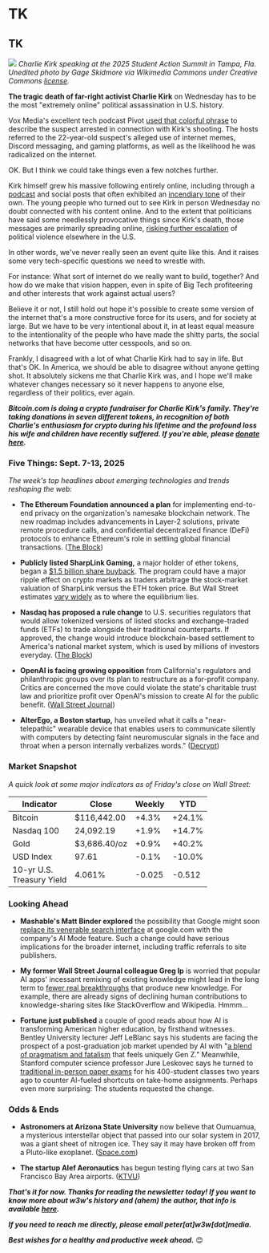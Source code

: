 # TK
## TK

![](https://w3w.news/img/kirk2000.jpg)
*Charlie Kirk speaking at the 2025 Student Action Summit in Tampa, Fla. Unedited photo by Gage Skidmore via Wikimedia Commons under Creative Commons [license](https://creativecommons.org/licenses/by-sa/4.0/).*


<!--

<hr>

- _**Before we begin, a big thank-you to w3w's paid subscribers!** To join them in supporting this work, please check out our paid plans [on Substack](https://w3wnews.substack.com/subscribe)._

- _**I used several AI apps** to assist production of this edition of w3w. Final edit 100% by me. For fuller detail, see the newsletter's [commit history](https://github.com/peteramckay/w3wnewsletter/commits) on GitHub._

- _**I'm also happy to highlight our affiliate,** award-winning designer Kate Zimina of [Roobinium](https://dribbble.com/roobinium). To get Kate's help on your next web3 project, email digitaldesigner2047@gmail.com or DM the Telegram handle @digitaldesigner2047._

<hr>

-->


**The tragic death of far-right activist Charlie Kirk** on Wednesday has to be the most "extremely online" political assassination in U.S. history.

Vox Media's excellent tech podcast Pivot [used that colorful phrase](https://www.youtube.com/watch?v=Z9_SOe7tBm4) to describe the suspect arrested in connection with Kirk's shooting. The hosts referred to the 22-year-old suspect's alleged use of internet memes, Discord messaging, and gaming platforms, as well as the likelihood he was radicalized on the internet.

OK. But I think we could take things even a few notches further.

Kirk himself grew his massive following entirely online, including through a [podcast](https://www.charliekirk.com/) and social posts that often exhibited an [incendiary tone](https://www.theguardian.com/us-news/2025/sep/11/charlie-kirk-quotes-beliefs) of their own. The young people who turned out to see Kirk in person Wednesday no doubt connected with his content online. And to the extent that politicians have said some needlessly provocative things since Kirk's death, those messages are primarily spreading online, [risking further escalation](https://www.youtube.com/watch?v=o-1RgoatdDs) of political violence elsewhere in the U.S.

In other words, we've never really seen an event quite like this. And it raises some very tech-specific questions we need to wrestle with.

For instance: What sort of internet do we really want to build, together? And how do we make that vision happen, even in spite of Big Tech profiteering and other interests that work against actual users?

Believe it or not, I still hold out hope it's possible to create some version of the internet that's a more constructive force for its users, and for society at large. But we have to be very intentional about it, in at least equal measure to the intentionality of the people who have made the shitty parts, the social networks that have become utter cesspools, and so on.

Frankly, I disagreed with a lot of what Charlie Kirk had to say in life. But that's OK. In America, we should be able to disagree without anyone getting shot. It absolutely sickens me that Charlie Kirk was, and I hope we'll make whatever changes necessary so it never happens to anyone else, regardless of their politics, ever again.

_**Bitcoin.com is doing a crypto fundraiser for Charlie Kirk's family. They're taking donations in seven different tokens, in recognition of both Charlie's enthusiasm for crypto during his lifetime and the profound loss his wife and children have recently suffered. If you're able, please [donate here](https://www.bitcoin.com/charlie-kirk-bitcoin-fundraiser/).**_

### Five Things: Sept. 7-13, 2025

*The week's top headlines about emerging technologies and trends reshaping the web:*

- **The Ethereum Foundation announced a plan** for implementing end-to-end privacy on the organization's namesake blockchain network. The new roadmap includes advancements in Layer-2 solutions, private remote procedure calls, and confidential decentralized finance (DeFi) protocols to enhance Ethereum's role in settling global financial transactions. ([The Block](https://www.theblock.co/post/370532/ethereum-foundation-sets-end-to-end-privacy-roadmap-with-private-writes-reads-and-proving))

- **Publicly listed SharpLink Gaming,** a major holder of ether tokens, began a [$1.5 billion share buyback](https://www.theblock.co/post/370046/ethereum-treasury-sharplink-initiates-1-5-billion-share-repurchase-program-says-below-nav-buying-is-immediately-accretive). The program could have a major ripple effect on crypto markets as traders arbitrage the stock-market valuation of SharpLink versus the ETH token price. But Wall Street estimates [vary widely](https://finance.yahoo.com/news/sharplink-gaming-sbet-buyback-plan-120217635.html) as to where the equilibrium lies.

- **Nasdaq has proposed a rule change** to U.S. securities regulators that would allow tokenized versions of listed stocks and exchange-traded funds (ETFs) to trade alongside their traditional counterparts. If approved, the change would introduce blockchain-based settlement to America's national market system, which is used by millions of investors everyday. ([The Block](https://www.theblock.co/post/369814/nasdaq-seeks-sec-nod-to-trade-tokenized-securities-alongside-traditional-stocks))

- **OpenAI is facing growing opposition** from California's regulators and philanthropic groups over its plan to restructure as a for-profit company. Critics are concerned the move could violate the state's charitable trust law and prioritize profit over OpenAI's mission to create AI for the public benefit. ([Wall Street Journal](https://www.wsj.com/tech/ai/openai-for-profit-conversion-opposition-07ea7e25?st=8bUDUb&reflink=desktopwebshare_permalink))

- **AlterEgo, a Boston startup,** has unveiled what it calls a "near-telepathic" wearable device that enables users to communicate silently with computers by detecting faint neuromuscular signals in the face and throat when a person internally verbalizes words." ([Decrypt](https://decrypt.co/338527/near-telepathic-wearable-communicate-silently-devices))


### Market Snapshot

*A quick look at some major indicators as of Friday's close on Wall Street:*

<table>

  <thead>
    <tr>
      <th>Indicator</th>
      <th>Close</th>
      <th>Weekly</th>
      <th>YTD</th>
    </tr>
  </thead>

  <tbody>
   <tr>
     <td>Bitcoin</td>
     <td>$116,442.00</td>
     <td>+4.3%</td>
     <td>+24.1%</td>
   </tr>

   <tr>
     <td>Nasdaq 100</td>
     <td>24,092.19</td>
     <td>+1.9%</td>
     <td>+14.7%</td>
   </tr>

   <tr>
     <td>Gold</td>
     <td>$3,686.40/oz</td>
     <td>+0.9%</td>
     <td>+40.2%</td>
   </tr>

   <tr>
     <td>USD Index</td>
     <td>97.61</td>
     <td>-0.1%</td>
     <td>-10.0%</td>
   </tr>

   <tr>
     <td>10-yr U.S.<br> Treasury Yield</td>
     <td>4.061%</td>
     <td>-0.025</td>
     <td>-0.512</td>
   </tr>

</tbody>
</table>

### Looking Ahead

- **Mashable's Matt Binder explored** the possibility that Google might soon [replace its venerable search interface](https://mashable.com/article/google-ai-mode-search-default-rumors) at google.com with the company's AI Mode feature. Such a change could have serious implications for the broader internet, including traffic referrals to site publishers.

- **My former Wall Street Journal colleague Greg Ip** is worried that popular AI apps' incessant remixing of existing knowledge might lead in the long term to [fewer real breakthroughs](https://www.wsj.com/tech/ai/will-ai-choke-off-the-supply-of-knowledge-8a71cbcd?st=y4TZtZ&reflink=desktopwebshare_permalink) that produce new knowledge. For example, there are already signs of declining human contributions to knowledge-sharing sites like StackOverflow and Wikipedia. Hmmm...

- **Fortune just published** a couple of good reads about how AI is  transforming American higher education, by firsthand witnesses. Bentley University lecturer Jeff LeBlanc says his students are facing the prospect of a post-graduation job market upended by AI with "[a blend of pragmatism and fatalism](https://www.yahoo.com/news/articles/gen-z-laughing-face-ai-123000930.html) that feels uniquely Gen Z." Meanwhile, Stanford computer science professor Jure Leskovec says he turned to [traditional in-person paper exams](https://www.yahoo.com/news/articles/gen-z-laughing-face-ai-123000930.html) for his 400-student classes two years ago to counter AI-fueled shortcuts on take-home assignments. Perhaps even more surprising: The students requested the change.

### Odds & Ends

- **Astronomers at Arizona State University** now believe that Oumuamua, a mysterious interstellar object that passed into our solar system in 2017, was a giant sheet of nitrogen ice. They say it may have broken off from a Pluto-like exoplanet. ([Space.com](https://www.space.com/astronomy/dwarf-planets/1st-known-interstellar-visitor-oumuamua-is-an-exo-pluto-a-completely-new-class-of-object-scientists-say))

- **The startup Alef Aeronautics** has begun testing flying cars at two San Francisco Bay Area airports. ([KTVU](https://www.youtube.com/watch?v=F1x87FS-xtE))

_**That's it for now. Thanks for reading the newsletter today! If you want to know more about w3w's history and (ahem) the author, that info is available [here](https://w3wnews.substack.com/about).**_

_**If you need to reach me directly, please email peter[at]w3w[dot]media.**_

_**Best wishes for a healthy and productive week ahead.**_ 😊

